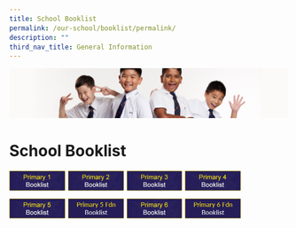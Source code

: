 ```yaml
---
title: School Booklist
permalink: /our-school/booklist/permalink/
description: ""
third_nav_title: General Information
---
```

![](/images/Sub-banner2.jpg)

School Booklist
===============

<p><a href="https://staging.dd21a9rt7zrfv.amplifyapp.com/files/p1.pdf">
<img src="/images/p1.png" style="width:20%;margin-right:5px;" align = "left"></a></p>

<p><a href="https://staging.dd21a9rt7zrfv.amplifyapp.com/files/p2.pdf">
<img src="/images/p2.png" style="width:20%;margin-right:5px;" align = "left"></a></p>

<p><a href="https://staging.dd21a9rt7zrfv.amplifyapp.com/files/p3.pdf">
<img src="/images/p3.png" style="width:20%;margin-right:5px;" align = "left"></a></p>

<p><a href="https://staging.dd21a9rt7zrfv.amplifyapp.com/files/p4.pdf">
<img src="/images/p4.png" style="width:20%;margin-right:5px;" align = "left"></a></p>

<br clear="left">

<p><a href="https://staging.dd21a9rt7zrfv.amplifyapp.com/files/p5.pdf">
<img src="/images/p5.png" style="width:20%;margin-right:5px;" align = "left"></a></p>

<p><a href="https://staging.dd21a9rt7zrfv.amplifyapp.com/files/p5a.pdf">
<img src="/images/p5a.png" style="width:20%;margin-right:5px;" align = "left"></a></p>

<p><a href="https://staging.dd21a9rt7zrfv.amplifyapp.com/files/p6.pdf">
<img src="/images/p6.png" style="width:20%;margin-right:5px;" align = "left"></a></p>

<p><a href="https://staging.dd21a9rt7zrfv.amplifyapp.com/files/p6a.pdf">
<img src="/images/p6a.png" style="width:20%;margin-right:5px;" align = "left"></a></p>

<br clear="left">